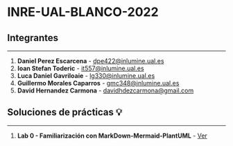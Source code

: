 # INRE-UAL-BLANCO-2022

## **Integrantes**
---
1. **Daniel Perez Escarcena**  - dpe422@inlumine.ual.es
2. **Ioan Stefan Toderic** - it557@inlumine.ual.es
3. **Luca Daniel Gavriloaie** - lg330@inlumine.ual.es
4. **Guillermo Morales Caparros** - gmc348@inlumine.ual.es
5. **David Hernandez Carmona** - davidhdezcarmona@gmail.com

## **Soluciones de prácticas** 💡

---

1. **Lab 0 - Familiarización con MarkDown-Mermaid-PlantUML** - [Ver](/lab0/src/lab0.md)



